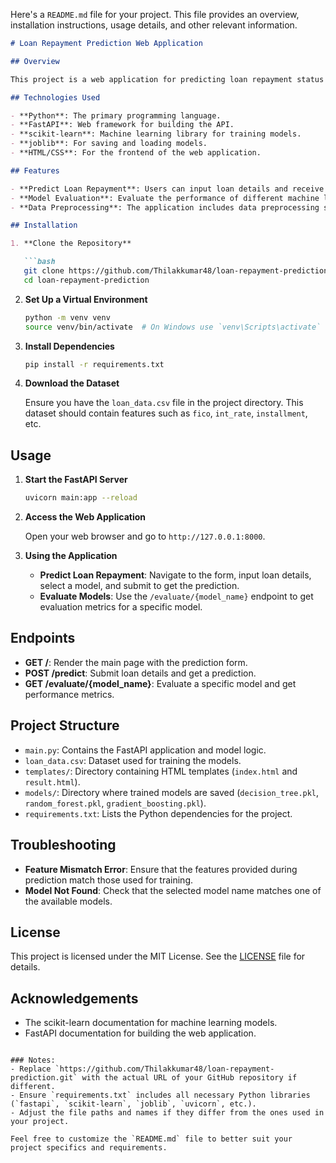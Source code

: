 Here's a `README.md` file for your project. This file provides an overview, installation instructions, usage details, and other relevant information.

```markdown
# Loan Repayment Prediction Web Application

## Overview

This project is a web application for predicting loan repayment status using machine learning models. The application allows users to input various loan parameters and get predictions on whether a loan will be repaid or not. It uses models trained with historical loan data and provides evaluation metrics for different models.

## Technologies Used

- **Python**: The primary programming language.
- **FastAPI**: Web framework for building the API.
- **scikit-learn**: Machine learning library for training models.
- **joblib**: For saving and loading models.
- **HTML/CSS**: For the frontend of the web application.

## Features

- **Predict Loan Repayment**: Users can input loan details and receive a prediction on whether the loan will be repaid.
- **Model Evaluation**: Evaluate the performance of different machine learning models on the test dataset.
- **Data Preprocessing**: The application includes data preprocessing steps to prepare data for training and predictions.

## Installation

1. **Clone the Repository**

   ```bash
   git clone https://github.com/Thilakkumar48/loan-repayment-prediction.git
   cd loan-repayment-prediction
   ```

2. **Set Up a Virtual Environment**

   ```bash
   python -m venv venv
   source venv/bin/activate  # On Windows use `venv\Scripts\activate`
   ```

3. **Install Dependencies**

   ```bash
   pip install -r requirements.txt
   ```

4. **Download the Dataset**

   Ensure you have the `loan_data.csv` file in the project directory. This dataset should contain features such as `fico`, `int_rate`, `installment`, etc.

## Usage

1. **Start the FastAPI Server**

   ```bash
   uvicorn main:app --reload
   ```

2. **Access the Web Application**

   Open your web browser and go to `http://127.0.0.1:8000`.

3. **Using the Application**

   - **Predict Loan Repayment**: Navigate to the form, input loan details, select a model, and submit to get the prediction.
   - **Evaluate Models**: Use the `/evaluate/{model_name}` endpoint to get evaluation metrics for a specific model.

## Endpoints

- **GET /**: Render the main page with the prediction form.
- **POST /predict**: Submit loan details and get a prediction.
- **GET /evaluate/{model_name}**: Evaluate a specific model and get performance metrics.

## Project Structure

- `main.py`: Contains the FastAPI application and model logic.
- `loan_data.csv`: Dataset used for training the models.
- `templates/`: Directory containing HTML templates (`index.html` and `result.html`).
- `models/`: Directory where trained models are saved (`decision_tree.pkl`, `random_forest.pkl`, `gradient_boosting.pkl`).
- `requirements.txt`: Lists the Python dependencies for the project.

## Troubleshooting

- **Feature Mismatch Error**: Ensure that the features provided during prediction match those used for training.
- **Model Not Found**: Check that the selected model name matches one of the available models.

## License

This project is licensed under the MIT License. See the [LICENSE](LICENSE) file for details.

## Acknowledgements

- The scikit-learn documentation for machine learning models.
- FastAPI documentation for building the web application.
```

### Notes:
- Replace `https://github.com/Thilakkumar48/loan-repayment-prediction.git` with the actual URL of your GitHub repository if different.
- Ensure `requirements.txt` includes all necessary Python libraries (`fastapi`, `scikit-learn`, `joblib`, `uvicorn`, etc.).
- Adjust the file paths and names if they differ from the ones used in your project.

Feel free to customize the `README.md` file to better suit your project specifics and requirements.
